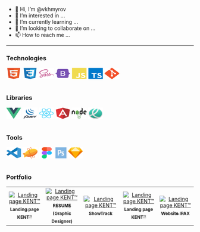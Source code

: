 - 👋 Hi, I’m @vkhmyrov
- 👀 I’m interested in ...
- 🌱 I’m currently learning ...
- 💞️ I’m looking to collaborate on ...
- 📫 How to reach me ...

<hr>
 <h3>Technologies</h3>
  <div style="display: inline_block">
  <img align="center" alt="Lari-HTML" height="30" width="40" src="https://raw.githubusercontent.com/devicons/devicon/master/icons/html5/html5-original.svg"/>
  <img align="center" alt="Lari-CSS" height="30" width="40" src="https://raw.githubusercontent.com/devicons/devicon/master/icons/css3/css3-original.svg"/>
   <img align="center" alt="Lari-CSS" height="30" width="40" src="https://raw.githubusercontent.com/devicons/devicon/master/icons/sass/sass-original.svg"/>
   <img align="center" alt="Lari-Bootstrap" height="30" width="40" src="https://raw.githubusercontent.com/devicons/devicon/master/icons/bootstrap/bootstrap-plain.svg"/>
  <img align="center" alt="Lari-Js" height="30" width="40" src="https://raw.githubusercontent.com/devicons/devicon/master/icons/javascript/javascript-plain.svg"/>
  <img align="center" alt="Lari-Ts" height="30" width="40" src="https://raw.githubusercontent.com/devicons/devicon/master/icons/typescript/typescript-plain.svg"/>
  <img align="center" alt="Lari-git" height="30" width="40" src="https://raw.githubusercontent.com/devicons/devicon/master/icons/git/git-plain.svg"/>
 </div>
 <br>
 <h3>Libraries</h3>
   <div style="display: inline_block">
    <img align="center" alt="logo Vue.js" height="30" width="40" src="logo/logo_Vue-js.svg"/>
    <img align="center" alt="logo Jqery" height="30" width="40" src="logo/logo_Jquery.svg"/>
    <img align="center" alt="Lari-React" height="30" width="40" src="https://raw.githubusercontent.com/devicons/devicon/master/icons/react/react-original.svg"/>
    <img align="center" alt="logo Angular" height="30" width="40" src="logo/logo_Angular.svg"/> 
    <img align="center" alt="logo Node-js" height="30" width="40" src="logo/logo_Node-js.svg"/> 
    <img align="center" alt="logo Emmet" height="30" width="40" src="logo/logo_Emmet.svg"/> 

 </div>
 <br>
 <h3>Tools</h3>
 <div style="display: inline_block">
  <img align="center" alt="vscode" height="30" width="40" src="https://github.com/devicons/devicon/blob/master/icons/vscode/vscode-original.svg"/>
  <img align="center" alt="logo Zeplin" height="30" width="40" src="logo/logo_Zeplin-60x48.svg"/>
  <img align="center" alt="figma" height="30" width="40" src="https://github.com/devicons/devicon/blob/master/icons/figma/figma-original.svg"/>
  <img align="center" alt="photoshop" height="30" width="30" src="https://github.com/devicons/devicon/blob/master/icons/photoshop/photoshop-plain.svg"/>
  <img align="center" alt="logo Sketch" height="30" width="40" src="logo/Sketch_Logo.svg"/>
 </div>
 <br>
<h3>Portfolio</h3>
<table>
  <tr>
    <td align="center">
      <a href="https://www.behance.net/gallery/127570699/Landing-page-KENT-%28COPY%29">
        <img src="https://mir-s3-cdn-cf.behance.net/projects/max_808/08c87f127570699.Y3JvcCwxNDAzLDEwOTgsMCw2NDQ.jpg" width="150px" alt="Landing page KENT™"/>
        <br />
        <sub>
          <b>Landing page KENT™</b>
        </sub>
      </a>
      <br />
    </td>
    <td align="center">
      <a href="https://www.behance.net/gallery/23413411/RESUME-%28Graphic-Designer%29">
        <img src="https://mir-s3-cdn-cf.behance.net/projects/max_808/db62a123413411.54d8d0ed2a323.png" width="150px" alt="Landing page KENT™"/>
        <br />
        <sub>
          <b>RESUME (Graphic Designer)</b>
        </sub>
      </a>
      <br />
    </td>
        <td align="center">
      <a href="https://vkhmyrov.github.io/MAIN-ACADEMY/">
        <img src="https://vkhmyrov.github.io/MAIN-ACADEMY/img/iphone-x-mockup@2x.png" width="150px" alt="Landing page KENT™"/>
        <br />
        <sub>
          <b>ShowTrack</b>
        </sub>
      </a>
      <br />
    </td>
        <td align="center">
      <a href="https://www.behance.net/gallery/53613211/Internet-banking-UxUi-SkyBank">
        <img src="https://www.free-mockup.com/wp-content/uploads/edd/2018/05/iPhone-X-Mockup-Free-Changeable-Color.jpg" width="150px" alt="Landing page KENT™"/>
        <br />
        <sub>
          <b>Landing page KENT™</b>
        </sub>
      </a>
      <br />
    </td>
         <td align="center">
      <a href="https://www.behance.net/gallery/43744471/Website-iPAX">
        <img src="https://mir-s3-cdn-cf.behance.net/projects/max_808/31157543744471.Y3JvcCwxMTA2LDg2NSw5Miww.jpeg" width="150px" alt="Landing page KENT™"/>
        <br />
        <sub>
          <b>Website IPAX</b>
        </sub>
      </a>
      <br />
    </td>


<!---
vkhmyrov/vkhmyrov is a ✨ special ✨ repository because its `README.md` (this file) appears on your GitHub profile.
You can click the Preview link to take a look at your changes.
--->

